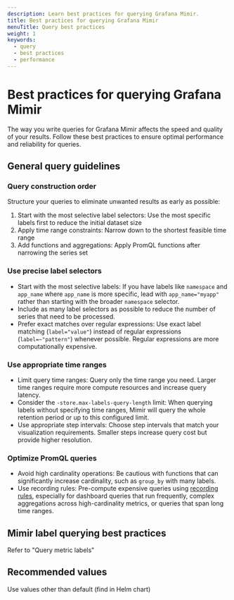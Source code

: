 ```yaml
---
description: Learn best practices for querying Grafana Mimir.
title: Best practices for querying Grafana Mimir
menuTitle: Query best practices
weight: 1
keywords:
  - query
  - best practices
  - performance
---
```


<!-- Note: This topic is mounted in the GEM documentation. Ensure that all updates are also applicable to GEM. -->

# Best practices for querying Grafana Mimir

The way you write queries for Grafana Mimir affects the speed and quality of your results. Follow these best practices to ensure optimal performance and reliability for queries.

## General query guidelines

### Query construction order

Structure your queries to eliminate unwanted results as early as possible:

1. Start with the most selective label selectors: Use the most specific labels first to reduce the initial dataset size
2. Apply time range constraints: Narrow down to the shortest feasible time range
3. Add functions and aggregations: Apply PromQL functions after narrowing the series set

### Use precise label selectors

- Start with the most selective labels: If you have labels like `namespace` and `app_name` where `app_name` is more specific, lead with `app_name="myapp"` rather than starting with the broader `namespace` selector.
- Include as many label selectors as possible to reduce the number of series that need to be processed.
- Prefer exact matches over regular expressions: Use exact label matching (`label="value"`) instead of regular expressions (`label=~"pattern"`) whenever possible. Regular expressions are more computationally expensive.

### Use appropriate time ranges

- Limit query time ranges: Query only the time range you need. Larger time ranges require more compute resources and increase query latency.
- Consider the `-store.max-labels-query-length` limit: When querying labels without specifying time ranges, Mimir will query the whole retention period or up to this configured limit.
- Use appropriate step intervals: Choose step intervals that match your visualization requirements. Smaller steps increase query cost but provide higher resolution.

### Optimize PromQL queries

- Avoid high cardinality operations: Be cautious with functions that can significantly increase cardinality, such as `group_by` with many labels.
- Use recording rules: Pre-compute expensive queries using [recording rules](../../manage/rule-evaluation/recording-rules/), especially for dashboard queries that run frequently, complex aggregations across high-cardinality metrics, or queries that span long time ranges.

## Mimir label querying best practices

Refer to "Query metric labels"

## Recommended values

Use values other than default (find in Helm chart)
